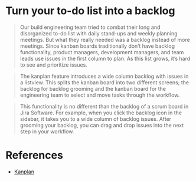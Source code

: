 # Turn your to-do list into a backlog
> Our build engineering team tried to combat their long and disorganized to-do list with daily stand-ups and weekly planning meetings. But what they really needed was a backlog instead of more meetings. Since kanban boards traditionally don’t have backlog functionality, product managers, development managers, and team leads use issues in the first column to plan. As this list grows, it’s hard to see and prioritize issues.

> The kanplan feature introduces a wide column backlog with issues in a listview. This splits the kanban board into two different screens; the backlog for backlog grooming and the kanban board for the engineering team to select and move tasks through the workflow.

> This functionality is no different than the backlog of a scrum board in Jira Software. For example, when you click the backlog icon in the sidebar, it takes you to a wide column of backlog issues. After grooming your backlog, you can drag and drop issues into the next step in your workflow.

# References
* [Kanplan](https://www.atlassian.com/agile/kanban/kanplan)